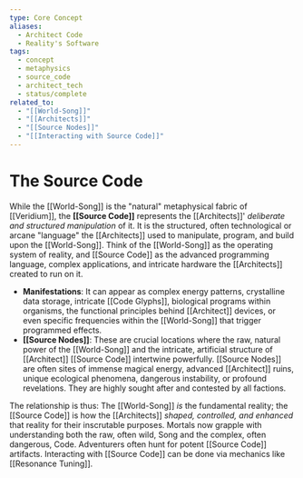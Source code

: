 ```yaml
---
type: Core Concept
aliases:
  - Architect Code
  - Reality's Software
tags:
  - concept
  - metaphysics
  - source_code
  - architect_tech
  - status/complete
related_to:
  - "[[World-Song]]"
  - "[[Architects]]"
  - "[[Source Nodes]]"
  - "[[Interacting with Source Code]]"
---
```

# The Source Code

While the [[World-Song]] is the "natural" metaphysical fabric of [[Veridium]], the **[[Source Code]]** represents the [[Architects]]' *deliberate and structured manipulation* of it. It is the structured, often technological or arcane "language" the [[Architects]] used to manipulate, program, and build upon the [[World-Song]]. Think of the [[World-Song]] as the operating system of reality, and [[Source Code]] as the advanced programming language, complex applications, and intricate hardware the [[Architects]] created to run on it.

* **Manifestations**: It can appear as complex energy patterns, crystalline data storage, intricate [[Code Glyphs]], biological programs within organisms, the functional principles behind [[Architect]] devices, or even specific frequencies within the [[World-Song]] that trigger programmed effects.
* **[[Source Nodes]]**: These are crucial locations where the raw, natural power of the [[World-Song]] and the intricate, artificial structure of [[Architect]] [[Source Code]] intertwine powerfully. [[Source Nodes]] are often sites of immense magical energy, advanced [[Architect]] ruins, unique ecological phenomena, dangerous instability, or profound revelations. They are highly sought after and contested by all factions.

The relationship is thus: The [[World-Song]] *is* the fundamental reality; the [[Source Code]] is how the [[Architects]] *shaped, controlled, and enhanced* that reality for their inscrutable purposes. Mortals now grapple with understanding both the raw, often wild, Song and the complex, often dangerous, Code. Adventurers often hunt for potent [[Source Code]] artifacts. Interacting with [[Source Code]] can be done via mechanics like [[Resonance Tuning]].